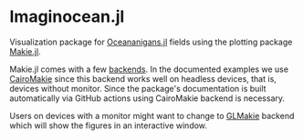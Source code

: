 # Imaginocean.jl

Visualization package for [Oceananigans.jl](https://clima.github.io/OceananigansDocumentation/stable/)
fields using the plotting package [Makie.jl](https://docs.makie.org/stable/).

Makie.jl comes with a few [backends](https://docs.makie.org/stable/#makie_ecosystem).
In the documented examples we use [CairoMakie](https://docs.makie.org/stable/documentation/backends/cairomakie/)
since this backend works well on headless devices, that is, devices without monitor. Since the
package's documentation is built automatically via GitHub actions using CairoMakie backend is
necessary.

Users on devices with a monitor might want to change to
[GLMakie](https://docs.makie.org/stable/documentation/backends/glmakie/) backend
which will show the figures in an interactive window.
